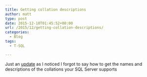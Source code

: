 ```yaml
---
title: Getting collation descriptions
author: matt
type: post
date: 2015-12-10T01:45:52+00:00
url: /2015/12/getting-collation-descriptions/
categories:
  - Blog
tags:
  - T-SQL

---
```

Just an <a href="//matt40k.uk/2015/11/collation/" target="_blank" rel="nofollow">update</a> as I noticed I forgot to say how to get the names and descriptions of the collations your SQL Server supports

<div class="gist-oembed" data-gist="matt40k/38a9148d4744687ce0ae.json">
</div>

